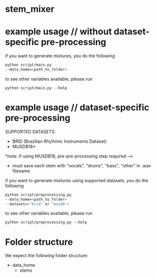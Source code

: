 # stem_mixer
# example usage // without dataset-specific pre-processing
if you want to generate mixtures, you do the following

```bash
python script/main.py
--data_home=<path_to_folder>
```

to see other variables available, please run

`python script/main.py --help`

# example usage // dataset-specific pre-processing 
SUPPORTED DATASETS:
- BRID (Brazilian Rhythmic Instruments Dataset)
- MUSDB18* 

*note: if using MUSDB18, pre-pre-processing step required --> 
- must save each stem with "vocals", "drums", "bass", "other" in .wav filename 

if you want to generate mixtures using supported datasets, you do the following

```bash
python script/preprocessing.py
--data_home=<path_to_folder>
--dataset=<"brid" or "musdb">
```

to see other variables available, please run

`python script/preprocessing.py --help`

# Folder structure
We expect the following folder structure:

- data_home
    - stems
